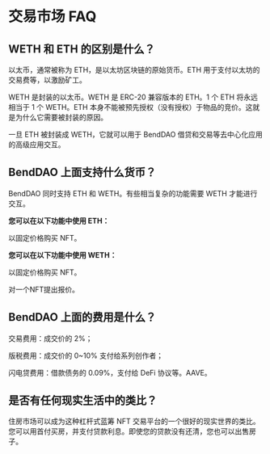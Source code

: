 # 交易市场 FAQ

## WETH 和 ETH 的区别是什么？

以太币，通常被称为 ETH，是以太坊区块链的原始货币。ETH 用于支付以太坊的交易费等，以激励矿工。

WETH 是封装的以太币。WETH 是 ERC-20 兼容版本的 ETH。1 个 ETH 将永远相当于 1 个 WETH。ETH 本身不能被预先授权（没有授权）于物品的竞价。这就是为什么它需要被封装的原因。

一旦 ETH 被封装成 WETH，它就可以用于 BendDAO 借贷和交易等去中心化应用的高级应用交互。

## BendDAO 上面支持什么货币？

BendDAO 同时支持 ETH 和 WETH。有些相当复杂的功能需要 WETH 才能进行交互。

**您可以在以下功能中使用 ETH：**

以固定价格购买 NFT。

**您可以在以下功能中使用 WETH：**

以固定价格购买 NFT。

对一个NFT提出报价。

## BendDAO 上面的费用是什么？

交易费用：成交价的 2%；

版税费用：成交价的 0\~10% 支付给系列创作者；

闪电贷费用：借款债务的 0.09%，支付给 DeFi 协议等。AAVE。 

## 是否有任何现实生活中的类比？&#x20;

住房市场可以成为这种杠杆式蓝筹 NFT 交易平台的一个很好的现实世界的类比。您可以用首付买房，并支付贷款利息。即使您的贷款没有还清，您也可以出售房子。
